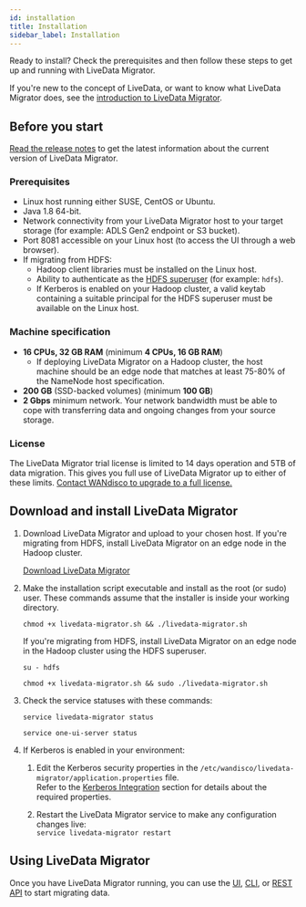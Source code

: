 ```yaml
---
id: installation
title: Installation
sidebar_label: Installation
---
```


Ready to install? Check the prerequisites and then follow these steps to get up and running with LiveData Migrator.

If you're new to the concept of LiveData, or want to know what LiveData Migrator does, see the [introduction to LiveData Migrator](./about.md).

## Before you start

[Read the release notes](https://community.wandisco.com/s/article/WANdisco-LiveData-Migrator-Release-Notes-1-4-7) to get the latest information about the current version of LiveData Migrator.

### Prerequisites

* Linux host running either SUSE, CentOS or Ubuntu.
* Java 1.8 64-bit.
* Network connectivity from your LiveData Migrator host to your target storage (for example: ADLS Gen2 endpoint or S3 bucket).
* Port 8081 accessible on your Linux host (to access the UI through a web browser).
* If migrating from HDFS:
  * Hadoop client libraries must be installed on the Linux host.
  * Ability to authenticate as the [HDFS superuser](https://hadoop.apache.org/docs/current/hadoop-project-dist/hadoop-hdfs/HdfsPermissionsGuide.html#The_Super-User) (for example: `hdfs`).
  * If Kerberos is enabled on your Hadoop cluster, a valid keytab containing a suitable principal for the HDFS superuser must be available on the Linux host.

### Machine specification

* **16 CPUs, 32 GB RAM** (minimum **4 CPUs, 16 GB RAM**)
  * If deploying LiveData Migrator on a Hadoop cluster, the host machine should be an edge node that matches at least 75-80% of the NameNode host specification.
* **200 GB** (SSD-backed volumes) (minimum **100 GB**)
* **2 Gbps** minimum network. Your network bandwidth must be able to cope with transferring data and ongoing changes from your source storage.

### License

The LiveData Migrator trial license is limited to 14 days operation and 5TB of data migration. This gives you full use of LiveData Migrator up to either of these limits. [Contact WANdisco to upgrade to a full license.](https://www.wandisco.com)

## Download and install LiveData Migrator

1. Download LiveData Migrator and upload to your chosen host. If you're migrating from HDFS, install LiveData Migrator on an edge node in the Hadoop cluster.

   <div class="download">
   <a href="https://www2.wandisco.com/ldm-trial">Download LiveData Migrator</a>
   </div>

1. Make the installation script executable and install as the root (or sudo) user. These commands assume that the installer is inside your working directory.

   ```text
   chmod +x livedata-migrator.sh && ./livedata-migrator.sh
   ```

   If you're migrating from HDFS, install LiveData Migrator on an edge node in the Hadoop cluster using the HDFS superuser.

   ```text title="Example for HDFS superuser"
   su - hdfs

   chmod +x livedata-migrator.sh && sudo ./livedata-migrator.sh
   ```

1. Check the service statuses with these commands:

   ```text
   service livedata-migrator status
   ```

   ```text
   service one-ui-server status
   ```

1. If Kerberos is enabled in your environment:

   1. Edit the Kerberos security properties in the `/etc/wandisco/livedata-migrator/application.properties` file.  
      Refer to the [Kerberos Integration](./configuration.md#kerberos-integration) section for details about the required properties.

   1. Restart the LiveData Migrator service to make any configuration changes live:  
      `service livedata-migrator restart`

## Using LiveData Migrator

Once you have LiveData Migrator running, you can use the [UI](./operation-ui.md), [CLI](./operation-cli.md), or [REST API](./api-reference.md) to start migrating data.
